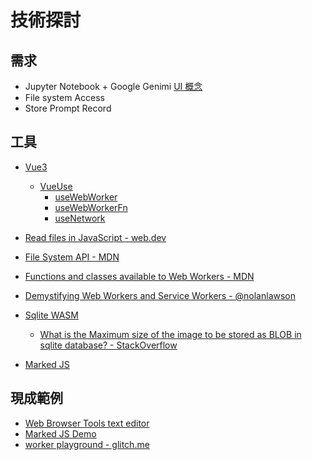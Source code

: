 # 技術探討

## 需求

- Jupyter Notebook + Google Genimi [UI 概念](https://github.com/110213041/FYP-prototype)
- File system Access
- Store Prompt Record

## 工具

- [Vue3](https://vuejs.org/)
  - [VueUse](https://vueuse.org/)
    - [useWebWorker](https://vueuse.org/core/useWebWorker/)
    - [useWebWorkerFn](https://vueuse.org/core/useWebWorkerFn/)
    - [useNetwork](https://vueuse.org/core/useNetwork/)


- [Read files in JavaScript - web.dev](https://web.dev/articles/read-files)
- [File System API - MDN](https://developer.mozilla.org/en-US/docs/Web/API/File_System_API)
- [Functions and classes available to Web Workers - MDN](https://developer.mozilla.org/en-US/docs/Web/API/Web_Workers_API/Functions_and_classes_available_to_workers)
- [Demystifying Web Workers and Service Workers - @nolanlawson](https://nolanlawson.github.io/cascadia-2016/#/)

- [Sqlite WASM](https://sqlite.org/wasm/doc/trunk/index.md)
    - [What is the Maximum size of the image to be stored as BLOB in sqlite database? - StackOverflow](https://stackoverflow.com/questions/11737955/what-is-the-maximum-size-of-the-image-to-be-stored-as-blob-in-sqlite-database)

- [Marked JS](https://marked.js.org/)

## 現成範例

- [Web Browser Tools text editor](https://webbrowsertools.com/text-editor/)
- [Marked JS Demo](https://marked.js.org/demo/)
- [worker playground - glitch.me](https://worker-playground.glitch.me/)
